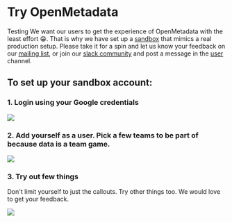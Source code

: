 # Try OpenMetadata

Testing We want our users to get the experience of OpenMetadata with the least effort 😁. That is why we have set up a [sandbox](https://sandbox.open-metadata.org) that mimics a real production setup. Please take it for a spin and let us know your feedback on our [mailing list](mailto:openmetadata-user@googlegroups.com), or join our [slack community](https://slack.open-metadata.org) and post a message in the [user](https://openmetadata.slack.com/archives/C02B38JFDDK) channel.

## To set up your sandbox account:

### 1. Login using your Google credentials

![](.gitbook/assets/welcome.png)

### 2. Add yourself as a user. Pick a few teams to be part of because data is a team game.

![](.gitbook/assets/create-user.png)

### 3. Try out few things

Don't limit yourself to just the callouts. Try other things too. We would love to get your feedback.

![](.gitbook/assets/openmetadata-sandbox.png)
